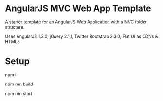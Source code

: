 AngularJS MVC Web App Template
==============================

A starter template for an AngularJS Web Application with a MVC folder structure.

Uses AngularJS 1.3.0, jQuery 2.1.1, Twitter Bootstrap 3.3.0, Flat UI as CDNs &amp; HTML5


# Setup
npm i

npm run build

npm run start

